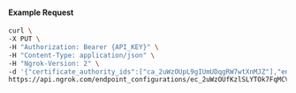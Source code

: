 <!-- Code generated for API Clients. DO NOT EDIT. -->

#### Example Request

```bash
curl \
-X PUT \
-H "Authorization: Bearer {API_KEY}" \
-H "Content-Type: application/json" \
-H "Ngrok-Version: 2" \
-d '{"certificate_authority_ids":["ca_2uWzOUpL9gIUmUDqgRW7wtXnMJZ"],"enabled":true}' \
https://api.ngrok.com/endpoint_configurations/ec_2uWzOUfKzlSLYTOk7FqMCVrsCS0/mutual_tls
```

